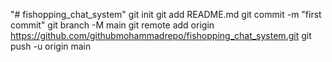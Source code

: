 "# fishopping_chat_system"  git init git add README.md git commit -m "first commit" git branch -M main git remote add origin https://github.com/githubmohammadrepo/fishopping_chat_system.git git push -u origin main
